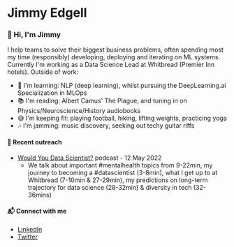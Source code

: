 # Jimmy Edgell
### 👋 Hi, I'm Jimmy

I help teams to solve their biggest business problems, often spending most my time (responsibly) developing, deploying and iterating on ML systems. Currently I'm working as a Data Science Lead at Whitbread (Premier Inn hotels). Outside of work:

- 🌱 I'm learning: NLP (deep learning), whilst pursuing the DeepLearning.ai Specialization in MLOps
- 📚 I'm reading: Albert Camus' The Plague, and tuning in on Physics/Neuroscience/History audiobooks
- 😅 I'm keeping fit: playing football, hiking, lifting weights, practicing yoga
- 🎶 I'm jamming: music discovery, seeking out techy guitar riffs

#### 📝 Recent outreach
- [Would You Data Scientist?](https://open.spotify.com/episode/7mkGMifHYzFdoa91H5yfVw?si=_FEcj5oyQHyDbtr-fmY-gg&nd=1) podcast - 12 May 2022
  *  We talk about important #mentalhealth topics from 9-22min, my journey to becoming a #datascientist (3-8min), what I get up to at Whitbread (7-10min & 27-29min), my predictions on long-term trajectory for data science (28-32min) & diversity in tech (32-36mins)

#### 📬 Connect with me
- [LinkedIn](https://www.linkedin.com/in/jamesedgell/)
- [Twitter](https://twitter.com/jimmyedgell)
